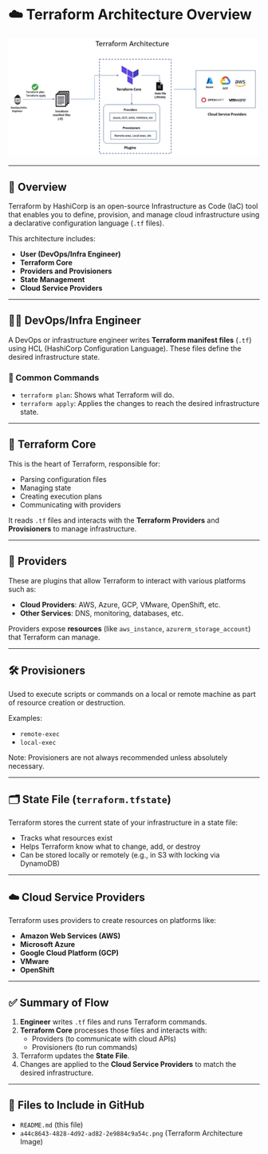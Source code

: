 # ☁️ Terraform Architecture Overview

![Terraform Architecture](./diagrams/terraform-arch.png)

---

## 📌 Overview

Terraform by HashiCorp is an open-source Infrastructure as Code (IaC) tool that enables you to define, provision, and manage cloud infrastructure using a declarative configuration language (`.tf` files).

This architecture includes:

- **User (DevOps/Infra Engineer)**
- **Terraform Core**
- **Providers and Provisioners**
- **State Management**
- **Cloud Service Providers**

---

## 👨‍💻 DevOps/Infra Engineer

A DevOps or infrastructure engineer writes **Terraform manifest files** (`.tf`) using HCL (HashiCorp Configuration Language). These files define the desired infrastructure state.

### 🔹 Common Commands

- `terraform plan`: Shows what Terraform will do.
- `terraform apply`: Applies the changes to reach the desired infrastructure state.

---

## 🧠 Terraform Core

This is the heart of Terraform, responsible for:

- Parsing configuration files
- Managing state
- Creating execution plans
- Communicating with providers

It reads `.tf` files and interacts with the **Terraform Providers** and **Provisioners** to manage infrastructure.

---

## 🧩 Providers

These are plugins that allow Terraform to interact with various platforms such as:

- **Cloud Providers**: AWS, Azure, GCP, VMware, OpenShift, etc.
- **Other Services**: DNS, monitoring, databases, etc.

Providers expose **resources** (like `aws_instance`, `azurerm_storage_account`) that Terraform can manage.

---

## 🛠️ Provisioners

Used to execute scripts or commands on a local or remote machine as part of resource creation or destruction.

Examples:
- `remote-exec`
- `local-exec`

Note: Provisioners are not always recommended unless absolutely necessary.

---

## 🗂️ State File (`terraform.tfstate`)

Terraform stores the current state of your infrastructure in a state file:
- Tracks what resources exist
- Helps Terraform know what to change, add, or destroy
- Can be stored locally or remotely (e.g., in S3 with locking via DynamoDB)

---

## ☁️ Cloud Service Providers

Terraform uses providers to create resources on platforms like:

- **Amazon Web Services (AWS)**
- **Microsoft Azure**
- **Google Cloud Platform (GCP)**
- **VMware**
- **OpenShift**

---

## ✅ Summary of Flow

1. **Engineer** writes `.tf` files and runs Terraform commands.
2. **Terraform Core** processes those files and interacts with:
   - Providers (to communicate with cloud APIs)
   - Provisioners (to run commands)
3. Terraform updates the **State File**.
4. Changes are applied to the **Cloud Service Providers** to match the desired infrastructure.

---

## 📂 Files to Include in GitHub

- `README.md` (this file)
- `a44c8643-4828-4d92-ad82-2e9884c9a54c.png` (Terraform Architecture Image)

